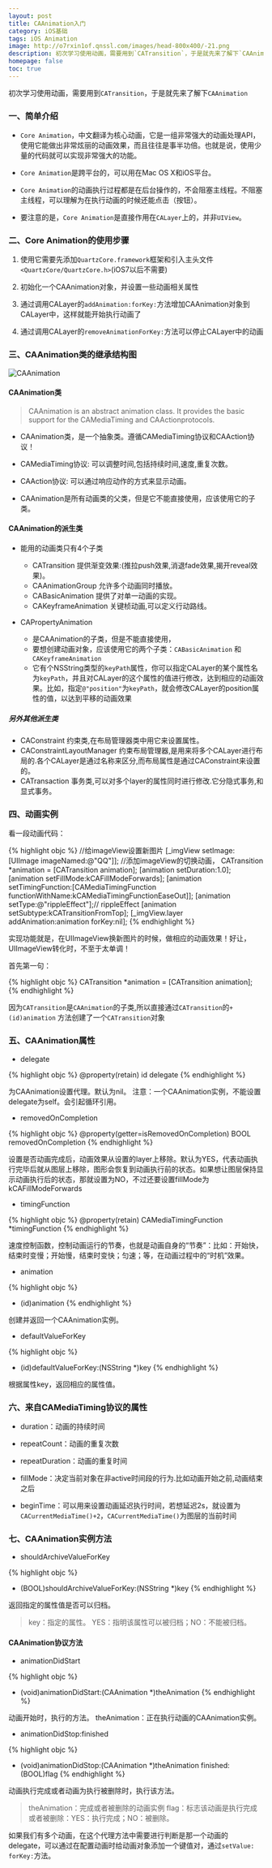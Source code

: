 ```yaml
---
layout: post
title: CAAnimation入门
category: iOS基础
tags: iOS Animation
image: http://o7rxin1of.qnssl.com/images/head-800x400/-21.png
description: 初次学习使用动画，需要用到`CATransition`，于是就先来了解下`CAAnimation`
homepage: false
toc: true
---
```


初次学习使用动画，需要用到`CATransition`，于是就先来了解下`CAAnimation`

### 一、简单介绍

* `Core Animation`，中文翻译为核心动画，它是一组非常强大的动画处理API，使用它能做出非常炫丽的动画效果，而且往往是事半功倍。也就是说，使用少量的代码就可以实现非常强大的功能。

* `Core Animation`是跨平台的，可以用在Mac OS X和iOS平台。

* `Core Animation`的动画执行过程都是在后台操作的，不会阻塞主线程。不阻塞主线程，可以理解为在执行动画的时候还能点击（按钮）。

* 要注意的是，`Core Animation`是直接作用在`CALayer`上的，并非`UIView`。

### 二、Core Animation的使用步骤

1. 使用它需要先添加`QuartzCore.framework`框架和引入主头文件`<QuartzCore/QuartzCore.h>`(iOS7以后不需要)

2. 初始化一个CAAnimation对象，并设置一些动画相关属性

3. 通过调用CALayer的`addAnimation:forKey:`方法增加CAAnimation对象到CALayer中，这样就能开始执行动画了

4. 通过调用CALayer的`removeAnimationForKey:`方法可以停止CALayer中的动画

### 三、CAAnimation类的继承结构图


![CAAnimation](http://o7rxin1of.qnssl.com/images/2016/01/CAAnimation.png "CAAnimation类继承结构图")

#### CAAnimation类

> CAAnimation is an abstract animation class. It provides the basic support for the CAMediaTiming and CAActionprotocols.

* CAAnimation类，是一个抽象类。遵循CAMediaTiming协议和CAAction协议！

* CAMediaTiming协议: 可以调整时间,包括持续时间,速度,重复次数。

* CAAction协议: 可以通过响应动作的方式来显示动画。

* CAAnimation是所有动画类的父类，但是它不能直接使用，应该使用它的子类。

#### CAAnimation的派生类

* 能用的动画类只有4个子类
	* CATransition 提供渐变效果:(推拉push效果,消退fade效果,揭开reveal效果)。
	* CAAnimationGroup 允许多个动画同时播放。
	* CABasicAnimation 提供了对单一动画的实现。
	* CAKeyframeAnimation 关键桢动画,可以定义行动路线。

* CAPropertyAnimation
	* 是CAAnimation的子类，但是不能直接使用，
	* 要想创建动画对象，应该使用它的两个子类：`CABasicAnimation` 和 `CAKeyframeAnimation`
	* 它有个NSString类型的`keyPath`属性，你可以指定CALayer的某个属性名为`keyPath`，并且对CALayer的这个属性的值进行修改，达到相应的动画效果。比如，指定`@"position"`为`keyPath`，就会修改CALayer的position属性的值，以达到平移的动画效果


##### 另外其他派生类

* CAConstraint 约束类,在布局管理器类中用它来设置属性。
* CAConstraintLayoutManager 约束布局管理器,是用来将多个CALayer进行布局的.各个CALayer是通过名称来区分,而布局属性是通过CAConstraint来设置的。
* CATransaction 事务类,可以对多个layer的属性同时进行修改.它分隐式事务,和显式事务。


### 四、动画实例

看一段动画代码：

{% highlight objc  %}
	//给imageView设置新图片
	[_imgView setImage:[UIImage imageNamed:@"QQ"]];
	//添加imageView的切换动画，
    CATransition *animation = [CATransition animation];
    [animation setDuration:1.0];
    [animation setFillMode:kCAFillModeForwards];
    [animation setTimingFunction:[CAMediaTimingFunction functionWithName:kCAMediaTimingFunctionEaseOut]];
    [animation setType:@"rippleEffect"];// rippleEffect
    [animation setSubtype:kCATransitionFromTop];
    [_imgView.layer addAnimation:animation forKey:nil];
{% endhighlight %}

实现功能就是，在UIImageView换新图片的时候，做相应的动画效果！好让，UIImageView转化时，不至于太单调！

首先第一句：

{% highlight objc  %}
CATransition *animation = [CATransition animation];
{% endhighlight %}

因为`CATransition`是`CAAnimation`的子类,所以直接通过`CATransition`的`+ (id)animation` 方法创建了一个`CATransition`对象



### 五、CAAnimation属性

* delegate

{% highlight objc  %}
@property(retain) id delegate
{% endhighlight %}

为CAAnimation设置代理。默认为nil。
注意：一个CAAnimation实例，不能设置delegate为self。会引起循环引用。

* removedOnCompletion

{% highlight objc  %}
@property(getter=isRemovedOnCompletion) BOOL removedOnCompletion
{% endhighlight %}

设置是否动画完成后，动画效果从设置的layer上移除。默认为YES，代表动画执行完毕后就从图层上移除，图形会恢复到动画执行前的状态。如果想让图层保持显示动画执行后的状态，那就设置为NO，不过还要设置fillMode为kCAFillModeForwards

* timingFunction

{% highlight objc  %}
@property(retain) CAMediaTimingFunction *timingFunction
{% endhighlight %}

速度控制函数，控制动画运行的节奏，也就是动画自身的“节奏”：比如：开始快，结束时变慢；开始慢，结束时变快；匀速；等，在动画过程中的“时机”效果。

* animation

{% highlight objc  %}
+ (id)animation
{% endhighlight %}

创建并返回一个CAAnimation实例。

* defaultValueForKey

{% highlight objc  %}
+ (id)defaultValueForKey:(NSString *)key
{% endhighlight %}

根据属性key，返回相应的属性值。

### 六、来自CAMediaTiming协议的属性

* duration：动画的持续时间

* repeatCount：动画的重复次数

* repeatDuration：动画的重复时间

* fillMode：决定当前对象在非active时间段的行为.比如动画开始之前,动画结束之后

* beginTime：可以用来设置动画延迟执行时间，若想延迟2s，就设置为`CACurrentMediaTime()+2`，`CACurrentMediaTime()`为图层的当前时间

### 七、CAAnimation实例方法

* shouldArchiveValueForKey

{% highlight objc  %}
- (BOOL)shouldArchiveValueForKey:(NSString *)key
{% endhighlight %}

返回指定的属性值是否可以归档。
> key：指定的属性。
> YES：指明该属性可以被归档；NO：不能被归档。

#### CAAnimation协议方法
* animationDidStart

{% highlight objc  %}
- (void)animationDidStart:(CAAnimation *)theAnimation
{% endhighlight %}

动画开始时，执行的方法。
theAnimation：正在执行动画的CAAnimation实例。

* animationDidStop:finished

{% highlight objc  %}
- (void)animationDidStop:(CAAnimation *)theAnimation finished:(BOOL)flag
{% endhighlight %}

动画执行完成或者动画为执行被删除时，执行该方法。
> theAnimation：完成或者被删除的动画实例
> flag：标志该动画是执行完成或者被删除：YES：执行完成；NO：被删除。

如果我们有多个动画，在这个代理方法中需要进行判断是那一个动画的delegate，可以通过在配置动画时给动画对象添加一个键值对，通过`setValue: forKey:`方法。
















